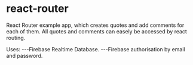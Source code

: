 # react-router

React Router example app, which creates quotes and add comments for each of them. All quotes and comments can easely be accessed by react routing.

Uses:
  ---Firebase Realtime Database.
  ---Firebase authorisation by email and password.
